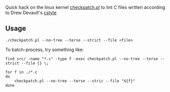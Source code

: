 Quick hack on the linux kernel [checkpatch.pl] to lint C files written
according to Drew Devault's [cstyle]

## Usage

```
./checkpatch.pl --no-tree --terse --strict --file <file>
```

To batch-process, try something like:

```
find src/ -name "*.c" -type f -exec checkpatch.pl --no-tree --terse --strict --file {} \;
```

```
for f in ./*.c
do
	checkpatch.pl --no-tree --terse --stric --file "${f}"
done
```


[checkpatch.pl]: https://github.com/torvalds/linux/blob/master/scripts/checkpatch.pl
[cstyle]: https://git.sr.ht/~sircmpwn/cstyle
